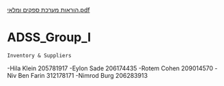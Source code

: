 [הוראות מערכת ספקים ומלאי.pdf](https://github.com/hilaklein/ADSS_Group_I/files/6453856/default.pdf)
# ADSS_Group_I
 ~~~~~~~~~~~~~~~~~~~~~
 Inventory & Suppliers 
 ~~~~~~~~~~~~~~~~~~~~~
 -Hila Klein 205781917
 -Eylon Sade 206174435
 -Rotem Cohen 209014570
 -Niv Ben Farin 312178171
 -Nimrod Burg 206283913
